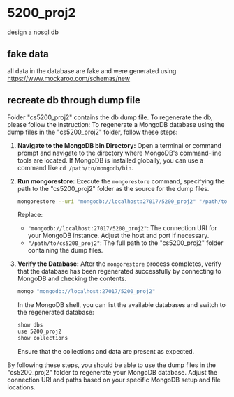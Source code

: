 # 5200_proj2
design a nosql db

## fake data
all data in the database are fake and were generated using https://www.mockaroo.com/schemas/new

## recreate db through dump file
Folder "cs5200_proj2" contains the db dump file. To regenerate the db, please follow the instruction:
To regenerate a MongoDB database using the dump files in the "cs5200_proj2" folder, follow these steps:

1. **Navigate to the MongoDB bin Directory:**
   Open a terminal or command prompt and navigate to the directory where MongoDB's command-line tools are located. If MongoDB is installed globally, you can use a command like `cd /path/to/mongodb/bin`.

2. **Run mongorestore:**
   Execute the `mongorestore` command, specifying the path to the "cs5200_proj2" folder as the source for the dump files.

    ```bash
    mongorestore --uri "mongodb://localhost:27017/5200_proj2" "/path/to/cs5200_proj2"
    ```

   Replace:
   - `"mongodb://localhost:27017/5200_proj2"`: The connection URI for your MongoDB instance. Adjust the host and port if necessary.
   - `"/path/to/cs5200_proj2"`: The full path to the "cs5200_proj2" folder containing the dump files.

3. **Verify the Database:**
   After the `mongorestore` process completes, verify that the database has been regenerated successfully by connecting to MongoDB and checking the contents.

    ```bash
    mongo "mongodb://localhost:27017/5200_proj2"
    ```

   In the MongoDB shell, you can list the available databases and switch to the regenerated database:

    ```bash
    show dbs
    use 5200_proj2
    show collections
    ```

   Ensure that the collections and data are present as expected.

By following these steps, you should be able to use the dump files in the "cs5200_proj2" folder to regenerate your MongoDB database. Adjust the connection URI and paths based on your specific MongoDB setup and file locations.

